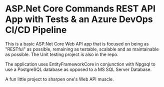 # ASP.Net Core Commands REST API App with Tests & an Azure DevOps CI/CD Pipeline

This is a basic ASP.Net Core Web API app that is focused on being as "RESTful" as possible, remaining as testable, scalable and as maintainable as possible. The Unit testing project is also in the repo.

The application uses EntityFrameworkCore in conjunction with Npgsql to use a PostgreSQL database as opposed to a MS SQL Server Database.

A fun little project to sharpen one's Web API muscle.
